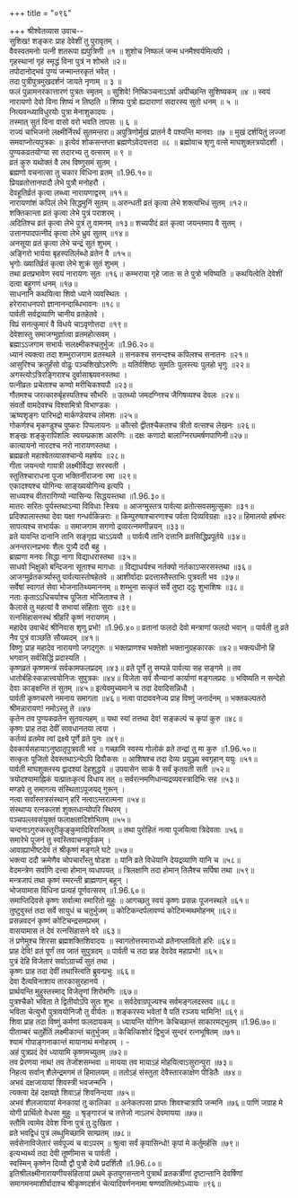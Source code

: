 +++
title = "०९६"

+++
श्रीश्वेतव्यास उवाच--  
सुशिख! शङ्करः प्राह देवेशीं तु पुरावृतम् ।  
वैवस्वतमनोः पत्नी शतरूपा ह्यपुत्रिणी ॥१ ॥
शुशोच निष्फलं जन्म धनमैश्वर्यमित्यपि ।  
गृहस्थानां गृहं स्मृद्धं विना पुत्रं न शोभते ॥२॥  
तपोदानोद्भवं पुण्यं जन्मान्तरकृतं भवेत् ।  
तदा पुत्रीपुत्रमुखदर्शनं जायते नृणाम् ॥ ३ ॥  
फलं पुन्नामनरकात्तारणं पुत्रतः स्मृतम् ॥
सुशिवे! निष्किञ्चनाऽऽर्षा अपीच्छन्ति सुशिष्यकम् ॥४ ॥
स्वयं नारायणो देवो विना शिष्यं न तिष्ठति ॥
शिष्यः पुत्रो ह्यदाराणां सदारस्य सुतो धनम् ॥ ५ ॥  
नित्यवन्ध्याविधुरयोः पुत्रा मेनाशुकादयः ।  
तस्मात् सुतं विना वासो वरो भवति तापसः ॥ ६ ॥  
राज्यं चाभिजनो लक्ष्मीर्निरर्थं सुतमन्तरा॥
अपुत्रिणोर्मुखं प्रातर्न वै पश्यन्ति मानवाः ॥७ ॥
मुखं दर्शयितुं लज्जां समवाप्नोत्यपुत्रकः ॥
इत्येवं शोकसन्तप्ता ब्रह्मणेऽवेदयत्तदा ॥८ ॥
ब्रह्मोवाच शृणु वत्से माघशुक्लत्रयोदशी ।  
पुण्यकव्रतयोग्या सा तदारभ्य तु वत्सरम् ॥ ९ ॥  
व्रतं कुरु यथोक्तं वै लभ विष्णुसमं सुतम् ।  
ब्रह्मणो वचनात्सा तु चकार विधिना व्रतम् ॥1.96.१०॥  
प्रियव्रतोत्तानपादौ लेभे पुत्रौ मनोहरौ ।  
देवहूतिर्व्रतं कृत्वा लब्ध्वा नारायणाद्वरम् ॥११॥  
नारायणांशं कपिलं लेभे सिद्धमुनिं सुतम् ॥
अरुन्धती व्रतं कृत्वा लेभे शक्त्यभिधं सुतम् ॥१२॥  
शक्तिकान्ता व्रतं कृत्वा लेभे पुत्रं पराशरम् ।  
अदितिश्च व्रतं कृत्वा लेभे पुत्रं तु वामनम् ॥१३॥
शच्यपीदं व्रतं कृत्वा जयन्तमाप वै सुतम् ।  
उत्तानपादपत्नीदं कृत्वा लेभे ध्रुवं सुतम् ॥१४॥  
अनसूया व्रतं कृत्वा लेभे चन्द्रं सुतं शुभम् ।  
अङ्गिरो भार्यया बृहस्पतिर्लब्धो व्रतेन वै ॥१५॥  
भृगोः ख्यातिर्व्रतं कृत्वा लेभे शुक्रं सुतं शुभम् ।  
तथा व्रतप्रभावेण स्वयं नारायणः सुतः ॥१६॥
कम्भराया गृहे जातः स ते पुत्रो भविष्यति ॥
कथयित्वेति देवेशीं दत्वा बहुगणं धनम् ॥१७॥  
साधनानि कथयित्वा शिवो ध्याने व्यवस्थितः ।  
हरेराराधनपरो ज्ञानानन्दाब्धिभावनः ॥१८॥  
पार्वती सर्वद्रव्याणि चानीय व्रतहेतवे ।  
विप्रं सनत्कुमारं वै विधये चाऽवृणोत्तदा ॥१९॥  
देवेशास्तु समाजग्मुर्ज्ञात्वा व्रतमहोत्सवम् ।  
ब्रह्माऽऽजगाम सभार्यः सलक्ष्मीकश्चतुर्भुजः ॥1.96.२०॥  
ध्यानं त्यक्त्वा तदा शम्भुराजगाम व्रतस्थले ॥
सनकश्च सनन्दश्च कपिलश्च सनातनः ॥२१॥  
आसुरिश्च क्रतुर्हंसो वोढुः पञ्चशिखोऽरुणिः ॥
यतिर्वशिष्ठः सुमतिः पुलस्त्यः पुलहो भृगुः ॥२२॥  
अगस्त्योऽत्रिरङ्गिराश्च दुर्वासाश्च्यवनस्तथा ।  
पत्नीव्रतः प्रचेताश्च कण्वो मरीचिकश्यपौ ॥२३॥  
गौतमश्च जरत्कारुर्बृहस्पतिश्च सौभरिः ॥
उतथ्यो जमदग्निश्च जैगिषव्यश्च देवलः ॥२४॥  
संवर्तो वामदेवश्च विश्वामित्रो विभाण्डकः ।  
ऋष्यशृङ्गः पारिभद्रो मार्कण्डेयश्च लोमशः ॥२५॥  
गोकर्णश्च मृकण्डुश्च पुष्करः पिप्पलायनः ॥
कौत्सो द्वीतश्चैकतश्च त्रीतो वत्सश्च लेखनः ॥२६॥  
शङ्खः शङ्कुरापिशलिः स्वयम्प्रकाश आरुणिः ॥
दक्षः कणादो बालाग्निरघमर्षणपाणिनी॥२७॥  
कात्यायनो नारदश्च नरो नारायणस्तथा ।  
ब्रह्मव्रतो महाश्वेतव्यासश्चान्ये महर्षयः ॥२८॥  
गीता जयन्त्यो गायत्री लक्ष्मीर्विद्या सरस्वती ।  
स्तुतिश्चाराधना पूजा भक्तिर्नीराजना रमा ॥२९॥  
एकादश्यश्च योगिन्यः साङ्ख्ययोगिन्य इत्यपि ।  
साध्व्यश्च वीतरागिण्यो न्यासिन्यः सिद्धयस्तथा ॥1.96.३०॥  
मातरः सरितः पुर्यस्तथाऽन्या विविधाः स्त्रियः ॥
आजग्मुस्तत्र पार्वत्या व्रतोत्सवसमुत्सुकाः ॥३१॥  
प्रदिक्पालास्तथा देवा यक्षा गन्धर्वकिन्नराः ॥
किम्पुरुषाश्चारणाश्च पर्वता दिव्यविग्रहाः ॥३२॥
हिमालयो हर्षभरः सापत्यश्च सभार्यकः ॥
समाजगाम सगणो द्रव्यरत्नमणीन्नयन् ॥३३॥  
व्रते यावन्ति दानानि तानि सङ्गृह्य चाऽऽययौ ॥
पार्वत्यै तानि दत्तानि व्रतसिद्धिप्रपूर्तये ॥३४॥  
अनन्तरत्नप्रभवः शैलः पुत्र्यै ददौ बहु ।  
ब्राह्मणा मनवः सिद्धा नागा विद्याधरास्तथा ॥३५॥  
साधवो भिक्षुको बन्दिजना सूताश्च मागधाः ॥
विद्याधर्यश्च नर्तक्यो नर्तकाऽप्सरसस्तथा ॥३६॥  
आजग्मुर्व्रतकर्त्र्यास्तु पार्वत्यास्तोषहेतवे ॥
आशीर्वादाः प्रदत्तास्तैस्ताभिः पुत्रवती भव ॥३७॥  
सर्वेषां स्वागतं सेवा भोजनातिथ्यमाननम् ॥
शम्भुना सत्कृतं सर्वे तुष्टा ददुः शुभाशिषः ॥३८॥  
नताः कृताऽऽधिचर्याश्च पूजिता भोजिताश्च ते ।  
कैलासे तु महत्यां वै सभायां संहिताः सुराः ॥३९॥  
रत्नसिंहासनस्थं श्रीहरिं कृष्णं नरायणम् ।  
महादेव उवाचेदं श्रीनिवास शृणु प्रभो! ॥1.96.४०॥
व्रतानां फलदो देवो मन्त्राणां फलदो भवान् ॥
पार्वती तु व्रते नैव पुत्रं वाञ्छति सौख्यदम् ॥४१॥  
विष्णुः प्राह महादेव नारायणो जगद्गुरुः ॥
भक्तप्राणश्च भक्तेशो भक्तानुग्रहकारकः ॥४२॥
भक्त्यधीनो हि भगवान् सर्वसिद्धिं प्रदास्यति ।  
कृष्णव्रतं कृष्णमन्त्रं सर्वकामफलप्रदम् ॥४३॥
व्रते पूर्णे तु सम्पन्ने पार्वत्या सह सङ्गमे ॥
तव धातोर्बहिःस्कन्नात्त्वयोनिजः सुपुत्रकः ॥४४॥
विजेता सर्व सैन्यानां कार्याणां मङ्गलप्रदः ॥
भविष्यति न सन्देहो देवाः काङ्क्षन्ति तं सुतम् ॥४५॥
इत्येवमुच्यमाने च तदा देवादिसन्निधौ ।  
पार्वती कृष्णचरणे नमनाय समागता ॥४६॥
नत्वा पादाववनेज्य प्राह विष्णुं जनार्दनम् ॥
भक्तकल्पतरो श्रीमन्नारायण! नमोऽस्तु ते ॥४७  
कृतेन तव पुण्यकव्रतेन सुतवत्यहम् ॥
यथा स्यां तत्तथा देव! सङ्कल्पं च कृपां कुरु ॥४८॥  
कृष्णः प्राह तदा देवीं सावधानतया त्वया ।  
कर्तव्यं व्रतमेव त्वां द्रक्ष्ये पूर्णे व्रते पुनः ॥४९॥  
देवकार्यसहायाऽनुष्ठातृपुत्रवती भव ॥
गच्छामि स्वस्य गोलोकं व्रते तन्द्रां तु मा कुरु ॥1.96.५०॥  
सत्कृतः पूजितो देवस्तथाऽन्येऽपि दिवौकसः ॥
आशिषश्च तदा देव्यः प्रयुञ्ज्य स्वगृहान् ययुः ॥५१॥  
पार्वती माघशुक्लस्य द्वादश्यां देहशुद्धये ॥
उपवासेन साकं वै सर्वं कृतवती सती ॥५२॥  
त्रयोदश्यामाह्निकं यत्प्रातःकृत्यं विधाय तत् ॥
सर्वरत्नमणिधान्यद्रव्यवस्त्रादिभिः सह ॥५३॥  
मण्डपे तु समागत्य संस्थिताऽपूजयद् गुरून् ।  
नत्वा सर्वांस्तत्रसंस्थान् हरिं नत्वाऽन्तरात्मना ॥५४॥  
संस्थाप्य रत्नकलशं शुक्लधान्योपरि स्थिरम् ।  
पञ्चपल्लवसंयुक्तं फलाक्षतादिशोभितम् ॥५५॥  
चन्दनाऽगुरुकस्तूरीकुङ्कुमादिविराजितम् ॥
तथा पुरोहितं नत्वा पूजयित्वा त्रिदेवताः ॥५६॥  
समारेभे पूजनं तु स्वस्तिवाचनपूर्वकम् ।  
आवाह्याभीष्टदेवं तं श्रीकृष्णं मङ्गले घटे ॥५७॥  
भक्त्या ददौ क्रमेणैव चोपचाराँस्तु षोडश ॥
यानि व्रते विधेयानि देयद्रव्याणि यानि च ॥५८॥  
वेदमन्त्रेण सर्वाणि दत्त्वा होमान् व्यधापयत् ॥
त्रिलक्षाणि तदा होमान् तिलैश्च सर्पिषा तथा ॥५९॥  
मन्त्रजापं तथा कृष्णं स्मरन्ती ब्राह्मणान् बहून् ।  
भोजयामास विधिना प्रत्यहं पूर्णवत्सरम् ॥1.96.६०॥  
समाप्तिदिवसे कृष्णः सर्वात्मा स्मारितो मुहुः ॥
आगच्छतु स्वयं कृष्णः प्रसन्नः पूजनस्थले ॥६१॥  
तुष्टुवुस्तं तदा सर्वे सायुधं च चतुर्भुजम् ॥
कोटिकन्दर्पलावण्यं कोटिमन्मथमोहनम् ॥६२॥  
प्रसन्नवदनं कृष्णं कोटिचन्द्रसमप्रभम् ।  
वासयामास तं देवं रत्नसिंहासने वरे ॥६३॥  
तं प्रणेमुश्च शिरसा ब्रह्मशक्तिशिवादयः ॥
स्वागतोत्तरमाराध्यो व्रतेनाप्लावितो हरिः ॥६४॥  
प्राह देवि! व्रतं पूर्णं तव जातं सुपुत्रदम् ॥
पार्वती च तदा प्राह देवदेव महाप्रभो! ॥६५॥  
पुत्रं देहि विजेतारं सर्वाऽग्रार्च्यं सुतं तथा ।  
कृष्णः प्राह तदा देवीं तथास्त्विति ब्रुवन्प्रभुः ॥६६॥  
देवा दैत्यविनाशाय तारकासुरहानये ।  
प्रार्थयन्ति मुहुस्तस्माद् विजेतॄणां शिरोमणिः ॥६७॥  
पुत्रश्चैको भविता ते द्वितीयोऽपि सुतः शुभः ॥
सर्वदेवाग्रपूज्यश्च सर्वमङ्गलदस्तव ॥६८॥  
भविता चेत्युभौ पुत्रावयोनिजौ तु वीर्यतः ॥
शङ्करस्य भवेतां वै पतिं रञ्जय भामिनि! ॥६९॥  
शिवा प्राह तदा विष्णुं कर्मणां फलदायकम् ॥
ध्यायन्ति योगिनः केचिच्छान्तं साकारमद्भुतम् ॥1.96.७०॥
पीताम्बरं चतुर्हेतिं लक्ष्मीकान्तं चतुर्भुजम् ॥
केचित्किशोरं द्विभुजं सुन्दरं रत्नभूषितम् ॥७१॥  
श्यामं गोपाङ्गनाकान्तं मायानाथं मनोहरम् । -  
अहं पुत्रप्रदं देवं ध्यायामि कृष्णमच्युतम् ॥७२॥  
तव प्रेरणया नाथ! तव तेजोंशसम्भवा ॥
मायया तव मायाऽहं मोहयित्वाऽसुरान्पुरा ॥७३॥  
निहत्य सर्वान् शैलेन्द्रमगमं तं हिमालयम् ॥
ततोऽहं संस्तुता देवैस्तारकाक्षेण पीडितैः ॥७४॥  
अभवं दक्षजायायां शिवस्त्री भवजन्मनि ।  
त्यक्त्वा देहं दक्षयज्ञे शिवाऽहं शिवनिन्दया ॥७५॥  
अभवं शैलजायायां मेनकायां तु कालिका ॥
अनेकतपसा प्राप्तः शिवश्चात्रापि जन्मनि ॥७६॥
पाणिं जग्राह मे योगी प्रार्थितो वेधसा मुहुः ॥
श्रृङ्गारजं च तत्तेजो नाऽलभं देवमायया ॥७७॥  
स्तौमि त्वामेव देवेश विना पुत्रं तु दुःखिता ।  
व्रते भवद्विधं पुत्रं लब्धुमिच्छामि साम्प्रतम् ॥७८॥  
सर्वसेनाविजेतारं सर्वपूज्यं च वाऽपरम् ॥
श्रुत्वा सर्वं कृपासिन्धो! कृपां मे कर्तुमर्हसि ॥७९॥  
इत्यभ्यर्थ्य तदा देवी तूष्णीमास च पार्वती ।  
स्वस्मिन् कृष्णेन दिव्यौ द्वौ पुत्रौ देव्यै प्रदर्शितौ ॥1.96.८०॥  
इतिश्रीलक्ष्मीनारायणीयसंहितायां प्रथमे कृतयुगसन्ताने पुत्रार्थं व्रतकर्त्रीणां दृष्टान्तानि देवर्षिणां समागमनमाशीर्वादाश्च श्रीकृष्णदर्शनं चेत्यादिवर्णननामा षण्णवतितमोऽध्यायः ॥९६॥  
    
